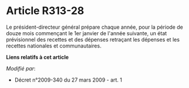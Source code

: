 # Article R313-28

Le président-directeur général prépare chaque année, pour la période de douze mois commençant le 1er janvier de l'année
suivante, un état prévisionnel des recettes et des dépenses retraçant les dépenses et les recettes nationales et
communautaires.

**Liens relatifs à cet article**

_Modifié par_:

  - Décret n°2009-340 du 27 mars 2009 - art. 1
